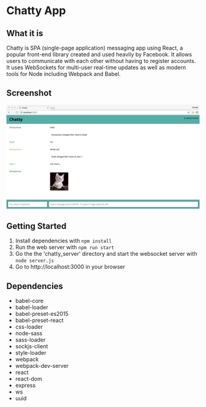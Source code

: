# Chatty App

## What it is

Chatty is SPA (single-page application) messaging app using React, a popular front-end library created and used heavily by Facebook. It allows users to communicate with each other without having to register accounts. It uses WebSockets for multi-user real-time updates as well as modern tools for Node including Webpack and Babel.

## Screenshot

![''](https://raw.githubusercontent.com/rbarthel/chatty-app/master/docs/screenshot.jpg)

## Getting Started

1. Install dependencies with `npm install`
2. Run the web server with `npm run start`
3. Go the the 'chatty_server' directory and start the websocket server with `node server.js`
4. Go to http://localhost:3000 in your browser

## Dependencies

- babel-core
- babel-loader
- babel-preset-es2015
- babel-preset-react
- css-loader
- node-sass
- sass-loader
- sockjs-client
- style-loader
- webpack
- webpack-dev-server
- react
- react-dom
- express
- ws
- uuid
